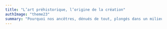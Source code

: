 ```yaml
---
title: "L’art préhistorique, l’origine de la création"
authImage: "theme23"
summary: "Pourquoi nos ancêtres, dénués de tout, plongés dans un milieu hostile à leur survie, ont pris le temps de recouvrir de pigments les parois de grottes obscures ?"
---
```

